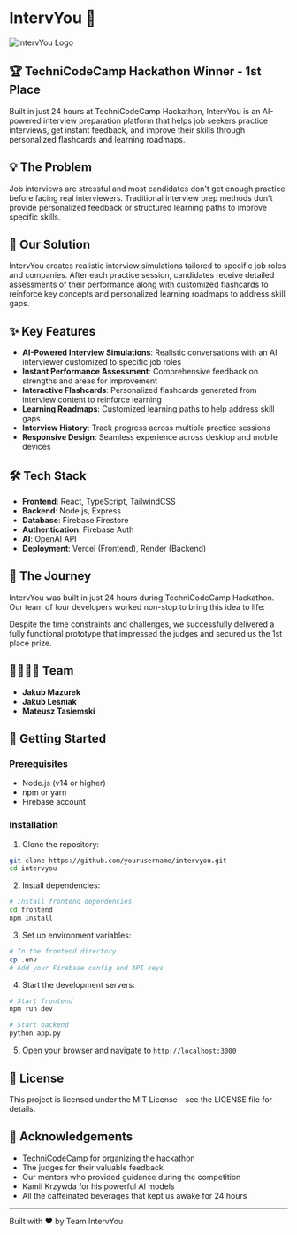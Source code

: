 # IntervYou 🚀

![IntervYou Logo](https://placeholder.co/600x200?text=IntervYou)

## 🏆 TechniCodeCamp Hackathon Winner - 1st Place

Built in just 24 hours at TechniCodeCamp Hackathon, IntervYou is an AI-powered interview preparation platform that helps job seekers practice interviews, get instant feedback, and improve their skills through personalized flashcards and learning roadmaps.

## 💡 The Problem

Job interviews are stressful and most candidates don't get enough practice before facing real interviewers. Traditional interview prep methods don't provide personalized feedback or structured learning paths to improve specific skills.

## 🎯 Our Solution

IntervYou creates realistic interview simulations tailored to specific job roles and companies. After each practice session, candidates receive detailed assessments of their performance along with customized flashcards to reinforce key concepts and personalized learning roadmaps to address skill gaps.

## ✨ Key Features

- **AI-Powered Interview Simulations**: Realistic conversations with an AI interviewer customized to specific job roles
- **Instant Performance Assessment**: Comprehensive feedback on strengths and areas for improvement
- **Interactive Flashcards**: Personalized flashcards generated from interview content to reinforce learning
- **Learning Roadmaps**: Customized learning paths to help address skill gaps
- **Interview History**: Track progress across multiple practice sessions
- **Responsive Design**: Seamless experience across desktop and mobile devices

## 🛠️ Tech Stack

- **Frontend**: React, TypeScript, TailwindCSS
- **Backend**: Node.js, Express
- **Database**: Firebase Firestore
- **Authentication**: Firebase Auth
- **AI**: OpenAI API
- **Deployment**: Vercel (Frontend), Render (Backend)


## 🚀 The Journey

IntervYou was built in just 24 hours during TechniCodeCamp Hackathon. Our team of four developers worked non-stop to bring this idea to life:

Despite the time constraints and challenges, we successfully delivered a fully functional prototype that impressed the judges and secured us the 1st place prize.

## 👨‍👩‍👧‍👦 Team

- **Jakub Mazurek** 
- **Jakub Leśniak** 
- **Mateusz Tasiemski** 


## 🏁 Getting Started

### Prerequisites
- Node.js (v14 or higher)
- npm or yarn
- Firebase account

### Installation

1. Clone the repository:
```bash
git clone https://github.com/yourusername/intervyou.git
cd intervyou
```

2. Install dependencies:
```bash
# Install frontend dependencies
cd frontend
npm install
```

3. Set up environment variables:
```bash
# In the frontend directory
cp .env
# Add your Firebase config and API keys
```

4. Start the development servers:
```bash
# Start frontend 
npm run dev

# Start backend
python app.py
```

5. Open your browser and navigate to `http://localhost:3000`

## 📜 License

This project is licensed under the MIT License - see the LICENSE file for details.

## 🙏 Acknowledgements

- TechniCodeCamp for organizing the hackathon
- The judges for their valuable feedback
- Our mentors who provided guidance during the competition
- Kamil Krzywda for his powerful AI models
- All the caffeinated beverages that kept us awake for 24 hours

---

Built with ❤️ by Team IntervYou
